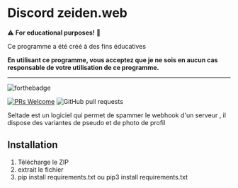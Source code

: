 # Discord zeiden.web
⚠️ **For educational purposes!** 📖

Ce programme a été créé à des fins éducatives

**En utilisant ce programme, vous acceptez que je ne sois en aucun cas responsable de votre utilisation de ce programme.**

---

![forthebadge](https://forthebadge.com/images/badges/made-with-python.svg)

[![PRs Welcome](https://img.shields.io/badge/PRs-welcome-brightgreen.svg?style=shields)](http://makeapullrequest.com)
![GitHub pull requests](https://img.shields.io/github/issues-pr/9P9/Discord-QR-Token-Logger)

Seltade est un logiciel qui permet de spammer le webhook d'un serveur , il dispose des variantes de pseudo et de photo de profil

## Installation

1. Télécharge le ZIP
2. extrait le fichier
3. pip install requirements.txt ou pip3 install requirements.txt
